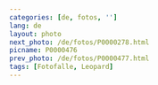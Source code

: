 ```yaml
---
categories: [de, fotos, '']
lang: de
layout: photo
next_photo: /de/fotos/P0000278.html
picname: P0000476
prev_photo: /de/fotos/P0000477.html
tags: [Fotofalle, Leopard]
---
```

